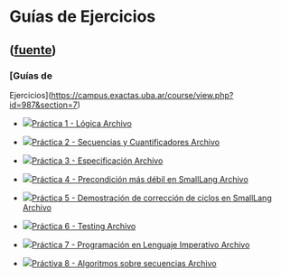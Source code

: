 # Guías de Ejercicios
([fuente](https://campus.exactas.uba.ar/course/view.php?id=987&section=7))
---
### [Guías de
Ejercicios](https://campus.exactas.uba.ar/course/view.php?id=987&section=7)

  - [![ ](https://campus.exactas.uba.ar/theme/image.php/aardvark/core/1524752928/f/pdf-24)Práctica 1 - Lógica Archivo](https://campus.exactas.uba.ar/mod/resource/view.php?id=60076)

  - [![ ](https://campus.exactas.uba.ar/theme/image.php/aardvark/core/1524752928/f/pdf-24)Práctica 2 - Secuencias y Cuantificadores Archivo](https://campus.exactas.uba.ar/mod/resource/view.php?id=60623)

  - [![ ](https://campus.exactas.uba.ar/theme/image.php/aardvark/core/1524752928/f/pdf-24)Práctica 3 - Especificación Archivo](https://campus.exactas.uba.ar/mod/resource/view.php?id=60866)

  - [![ ](https://campus.exactas.uba.ar/theme/image.php/aardvark/core/1524752928/f/pdf-24)Práctica 4 - Precondición más débil en SmallLang Archivo](https://campus.exactas.uba.ar/mod/resource/view.php?id=61208)

  - [![ ](https://campus.exactas.uba.ar/theme/image.php/aardvark/core/1524752928/f/pdf-24)Práctica 5 - Demostración de corrección de ciclos en SmallLang Archivo](https://campus.exactas.uba.ar/mod/resource/view.php?id=62027)

  - [![ ](https://campus.exactas.uba.ar/theme/image.php/aardvark/core/1524752928/f/pdf-24)Práctica 6 - Testing Archivo](https://campus.exactas.uba.ar/mod/resource/view.php?id=62892)

  - [![ ](https://campus.exactas.uba.ar/theme/image.php/aardvark/core/1524752928/f/pdf-24)Práctica 7 - Programación en Lenguaje Imperativo Archivo](https://campus.exactas.uba.ar/mod/resource/view.php?id=63033)

  - [![ ](https://campus.exactas.uba.ar/theme/image.php/aardvark/core/1524752928/f/pdf-24)Práctiva 8 - Algoritmos sobre secuencias Archivo](https://campus.exactas.uba.ar/mod/resource/view.php?id=63339)

